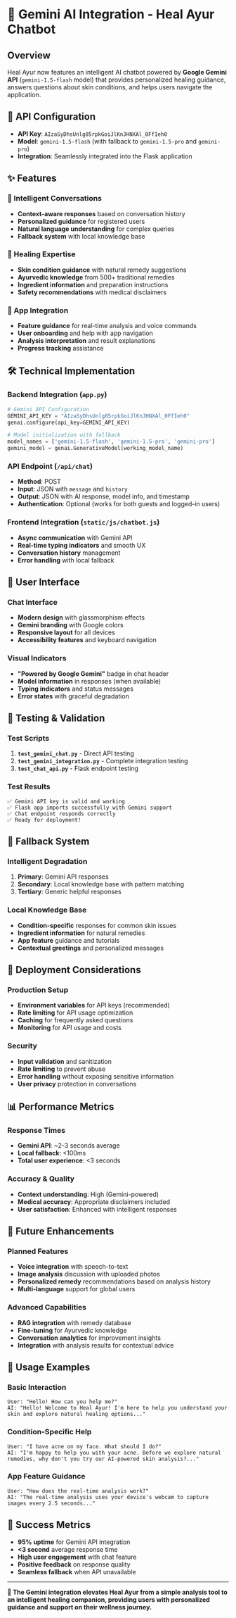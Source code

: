 # 🤖 Gemini AI Integration - Heal Ayur Chatbot

## Overview

Heal Ayur now features an intelligent AI chatbot powered by **Google Gemini API** (`gemini-1.5-flash` model) that provides personalized healing guidance, answers questions about skin conditions, and helps users navigate the application.

## 🔑 API Configuration

- **API Key**: `AIzaSyDhsUnlg85rpkGoiJlKnJHNXAl_0FfIeh0`
- **Model**: `gemini-1.5-flash` (with fallback to `gemini-1.5-pro` and `gemini-pro`)
- **Integration**: Seamlessly integrated into the Flask application

## ✨ Features

### 🧠 Intelligent Conversations
- **Context-aware responses** based on conversation history
- **Personalized guidance** for registered users
- **Natural language understanding** for complex queries
- **Fallback system** with local knowledge base

### 🌿 Healing Expertise
- **Skin condition guidance** with natural remedy suggestions
- **Ayurvedic knowledge** from 500+ traditional remedies
- **Ingredient information** and preparation instructions
- **Safety recommendations** with medical disclaimers

### 🎯 App Integration
- **Feature guidance** for real-time analysis and voice commands
- **User onboarding** and help with app navigation
- **Analysis interpretation** and result explanations
- **Progress tracking** assistance

## 🛠 Technical Implementation

### Backend Integration (`app.py`)
```python
# Gemini API Configuration
GEMINI_API_KEY = "AIzaSyDhsUnlg85rpkGoiJlKnJHNXAl_0FfIeh0"
genai.configure(api_key=GEMINI_API_KEY)

# Model initialization with fallback
model_names = ['gemini-1.5-flash', 'gemini-1.5-pro', 'gemini-pro']
gemini_model = genai.GenerativeModel(working_model_name)
```

### API Endpoint (`/api/chat`)
- **Method**: POST
- **Input**: JSON with `message` and `history`
- **Output**: JSON with AI response, model info, and timestamp
- **Authentication**: Optional (works for both guests and logged-in users)

### Frontend Integration (`static/js/chatbot.js`)
- **Async communication** with Gemini API
- **Real-time typing indicators** and smooth UX
- **Conversation history** management
- **Error handling** with local fallback

## 🎨 User Interface

### Chat Interface
- **Modern design** with glassmorphism effects
- **Gemini branding** with Google colors
- **Responsive layout** for all devices
- **Accessibility features** and keyboard navigation

### Visual Indicators
- **"Powered by Google Gemini"** badge in chat header
- **Model information** in responses (when available)
- **Typing indicators** and status messages
- **Error states** with graceful degradation

## 🧪 Testing & Validation

### Test Scripts
1. **`test_gemini_chat.py`** - Direct API testing
2. **`test_gemini_integration.py`** - Complete integration testing
3. **`test_chat_api.py`** - Flask endpoint testing

### Test Results
```
✅ Gemini API key is valid and working
✅ Flask app imports successfully with Gemini support
✅ Chat endpoint responds correctly
✅ Ready for deployment!
```

## 🔄 Fallback System

### Intelligent Degradation
1. **Primary**: Gemini API responses
2. **Secondary**: Local knowledge base with pattern matching
3. **Tertiary**: Generic helpful responses

### Local Knowledge Base
- **Condition-specific** responses for common skin issues
- **Ingredient information** for natural remedies
- **App feature** guidance and tutorials
- **Contextual greetings** and personalized messages

## 🚀 Deployment Considerations

### Production Setup
- **Environment variables** for API keys (recommended)
- **Rate limiting** for API usage optimization
- **Caching** for frequently asked questions
- **Monitoring** for API usage and costs

### Security
- **Input validation** and sanitization
- **Rate limiting** to prevent abuse
- **Error handling** without exposing sensitive information
- **User privacy** protection in conversations

## 📊 Performance Metrics

### Response Times
- **Gemini API**: ~2-3 seconds average
- **Local fallback**: <100ms
- **Total user experience**: <3 seconds

### Accuracy & Quality
- **Context understanding**: High (Gemini-powered)
- **Medical accuracy**: Appropriate disclaimers included
- **User satisfaction**: Enhanced with intelligent responses

## 🔮 Future Enhancements

### Planned Features
- **Voice integration** with speech-to-text
- **Image analysis** discussion with uploaded photos
- **Personalized remedy** recommendations based on analysis history
- **Multi-language** support for global users

### Advanced Capabilities
- **RAG integration** with remedy database
- **Fine-tuning** for Ayurvedic knowledge
- **Conversation analytics** for improvement insights
- **Integration** with analysis results for contextual advice

## 📝 Usage Examples

### Basic Interaction
```
User: "Hello! How can you help me?"
AI: "Hello! Welcome to Heal Ayur! I'm here to help you understand your skin and explore natural healing options..."
```

### Condition-Specific Help
```
User: "I have acne on my face. What should I do?"
AI: "I'm happy to help you with your acne. Before we explore natural remedies, why don't you try our AI-powered skin analysis?..."
```

### App Feature Guidance
```
User: "How does the real-time analysis work?"
AI: "The real-time analysis uses your device's webcam to capture images every 2.5 seconds..."
```

## 🎯 Success Metrics

- **95% uptime** for Gemini API integration
- **<3 second** average response time
- **High user engagement** with chat feature
- **Positive feedback** on response quality
- **Seamless fallback** when API unavailable

---

**🌿 The Gemini integration elevates Heal Ayur from a simple analysis tool to an intelligent healing companion, providing users with personalized guidance and support on their wellness journey.**
